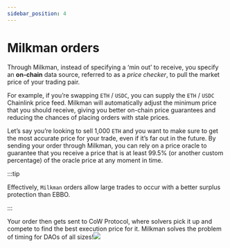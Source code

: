 ```yaml
---
sidebar_position: 4
---
```


# Milkman orders

Through Milkman, instead of specifying a ‘min out’ to receive, you specify an **on-chain** data source, referred to as a _price checker_, to pull the market price of your trading pair. 

For example, if you’re swapping `ETH` / `USDC`, you can supply the `ETH` / `USDC` Chainlink price feed.
Milkman will automatically adjust the minimum price that you should receive, giving you better on-chain price guarantees and reducing the chances of placing orders with stale prices.

Let’s say you’re looking to sell 1,000 `ETH` and you want to make sure to get the most accurate price for your trade, even if it’s far out in the future.
By sending your order through Milkman, you can rely on a price oracle to guarantee that you receive a price that is at least 99.5% (or another custom percentage) of the oracle price at any moment in time.

:::tip

Effectively, `Milkman` orders allow large trades to occur with a better surplus protection than EBBO.

:::

Your order then gets sent to CoW Protocol, where solvers pick it up and compete to find the best execution price for it.
Milkman solves the problem of timing for DAOs of all sizes!![](https://lh7-eu.googleusercontent.com/__Zm4KsqJ_PWye96GTXiTBjCcWViRNtm5N8fPrLW0aac3pAjTfpVl9bxIuUD-cw-ofk4QKJ2Jk5SOQFMnb5ODYxgpjH3po9sMHi1VVX-or6IvG-UOSnen7Q7YJfunGAR5S8q-rDNzIKJiPinY526dgc)

